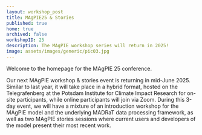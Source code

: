 ```yaml
---
layout: workshop_post
title: MAgPIE25 & Stories
published: true
home: true
archived: false
workshopID: 25
description: The MAgPIE workshop series will return in 2025!
image: assets/images/generic/pic03.jpg
---
```


Welcome to the homepage for the MAgPIE 25 conference.

Our next MAgPIE workshop & stories event is returning in mid-June 2025. Similar to last year, it will take place in a hybrid format, hosted on the Telegrafenberg at the Potsdam Institute for Climate Impact Research for on-site participants, while online participants will join via Zoom. During this 3-day event, we will have a mixture of an introduction workshop for the MAgPIE model and the underlying MADRaT data processing framework, as well as two MAgPIE stories sessions where current users and developers of the model present their most recent work.